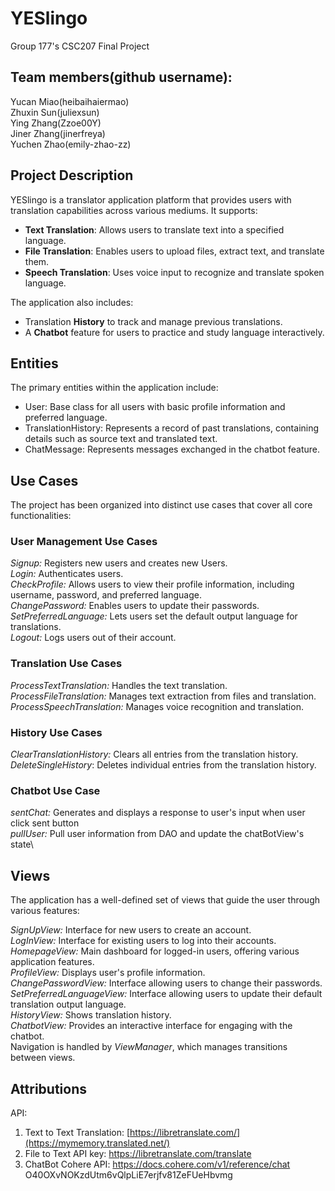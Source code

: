 # YESlingo
Group 177's CSC207 Final Project

## Team members(github username):
Yucan Miao(heibaihaiermao)\
Zhuxin Sun(juliexsun)\
Ying Zhang(Zzoe00Y)\
Jiner Zhang(jinerfreya)\
Yuchen Zhao(emily-zhao-zz)

## Project Description

YESlingo is a translator application platform that provides users with translation capabilities across various mediums. It supports:
* **Text Translation**: Allows users to translate text into a specified language.
* **File Translation**: Enables users to upload files, extract text, and translate them.
* **Speech Translation**: Uses voice input to recognize and translate spoken language.

The application also includes:
* Translation **History** to track and manage previous translations.
* A **Chatbot** feature for users to practice and study language interactively.


## Entities

The primary entities within the application include:
* User: Base class for all users with basic profile information and preferred language.
* TranslationHistory: Represents a record of past translations, containing details such as source text and translated text.
* ChatMessage: Represents messages exchanged in the chatbot feature.

## Use Cases

The project has been organized into distinct use cases that cover all core functionalities:

### User Management Use Cases

_Signup:_ Registers new users and creates new Users.\
_Login:_ Authenticates users.\
_CheckProfile:_ Allows users to view their profile information, including username, password, and preferred language.\
_ChangePassword:_ Enables users to update their passwords.\
_SetPreferredLanguage:_ Lets users set the default output language for translations.\
_Logout:_ Logs users out of their account.

### Translation Use Cases

_ProcessTextTranslation:_ Handles the text translation.\
_ProcessFileTranslation:_ Manages text extraction from files and translation.\
_ProcessSpeechTranslation:_ Manages voice recognition and translation.

### History Use Cases

_ClearTranslationHistory:_ Clears all entries from the translation history.\
_DeleteSingleHistory_: Deletes individual entries from the translation history.

### Chatbot Use Case

_sentChat:_ Generates and displays a response to user's input when user click sent button \
_pullUser:_ Pull user information from DAO and update the chatBotView's state\

## Views

The application has a well-defined set of views that guide the user through various features:

_SignUpView:_ Interface for new users to create an account.\
_LogInView:_ Interface for existing users to log into their accounts.\
_HomepageView:_ Main dashboard for logged-in users, offering various application features.\
_ProfileView:_ Displays user's profile information.\
_ChangePasswordView:_ Interface allowing users to change their passwords.\
_SetPreferredLanguageView:_ Interface allowing users to update their default translation output language.\
_HistoryView:_ Shows translation history.\
_ChatbotView:_ Provides an interactive interface for engaging with the chatbot.\
Navigation is handled by _ViewManager_, which manages transitions between views.

## Attributions

API:
1. Text to Text Translation: [https://libretranslate.com/](https://mymemory.translated.net/)
2. File to Text API key: https://libretranslate.com/translate
3. ChatBot Cohere API: https://docs.cohere.com/v1/reference/chat O40OXvNOKzdUtm6vQlpLiE7erjfv81ZeFUeHbvmg

